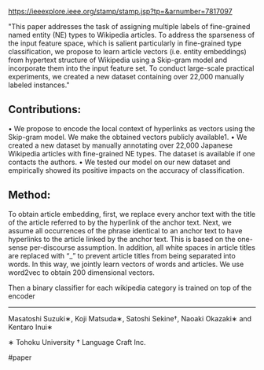 https://ieeexplore.ieee.org/stamp/stamp.jsp?tp=&arnumber=7817097

"This paper addresses the task of assigning multiple labels of fine-grained named entity (NE) types to Wikipedia articles. To address the sparseness of the input feature space, which is salient particularly in fine-grained type classification, we propose to learn article vectors (i.e. entity embeddings) from hypertext structure of Wikipedia using a Skip-gram model and incorporate them into the input feature set. To conduct large-scale practical experiments, we created a new dataset containing over 22,000 manually labeled instances."

Contributions:
---

• We propose to encode the local context of hyperlinks as vectors using the Skip-gram model. We make the obtained vectors publicly available1. 
• We created a new dataset by manually annotating over 22,000 Japanese Wikipedia articles with fine-grained NE types. The dataset is available if one contacts the authors. 
• We tested our model on our new dataset and empirically showed its positive impacts on the accuracy of classification.


Method:
---

To obtain article embedding, first, we replace every anchor text with the title of the article referred to by the hyperlink of the anchor text. Next, we assume all occurrences of the phrase identical to an anchor text to have hyperlinks to the article linked by the anchor text. This is based on the one-sense per-discourse assumption. In addition, all white spaces in article titles are replaced with “_” to prevent article titles from being separated into words. In this way, we jointly learn vectors of words and articles. We use word2vec to obtain 200 dimensional vectors.

Then a binary classifier for each wikipedia category is trained on top of the encoder

---
Masatoshi Suzuki∗, Koji Matsuda∗, Satoshi Sekine†, Naoaki Okazaki∗ and Kentaro Inui∗

∗ Tohoku University
† Language Craft Inc.

#paper 